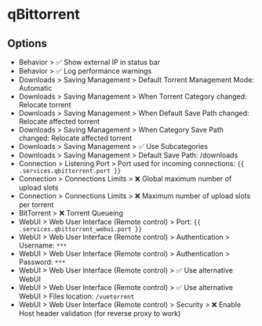 # qBittorrent

## Options

- Behavior > ✅ Show external IP in status bar
- Behavior > ✅ Log performance warnings
- Downloads > Saving Management > Default Torrent Management Mode: Automatic
- Downloads > Saving Management > When Torrent Category changed: Relocate torrent
- Downloads > Saving Management > When Default Save Path changed: Relocate affected torrent
- Downloads > Saving Management > When Category Save Path changed: Relocate affected torrent
- Downloads > Saving Management > ✅ Use Subcategories
- Downloads > Saving Management > Default Save Path: /downloads
- Connection > Listening Port > Port used for incoming connections: `{{ .services.qbittorrent.port }}`
- Connection > Connections Limits > ❌ Global maximum number of upload slots
- Connection > Connections Limits > ❌ Maximum number of upload slots per torrent
- BitTorrent > ❌ Torrent Queueing
- WebUI > Web User Interface (Remote control) > Port: `{{ .services.qbittorrent_webui.port }}`
- WebUI > Web User Interface (Remote control) > Authentication > Username: `***`
- WebUI > Web User Interface (Remote control) > Authentication > Password: `***`
- WebUI > Web User Interface (Remote control) > ✅ Use alternative WebUI
- WebUI > Web User Interface (Remote control) > ✅ Use alternative WebUI > Files location: `/vuetorrent`
- WebUI > Web User Interface (Remote control) > Security > ❌ Enable Host header validation (for reverse proxy to work)
